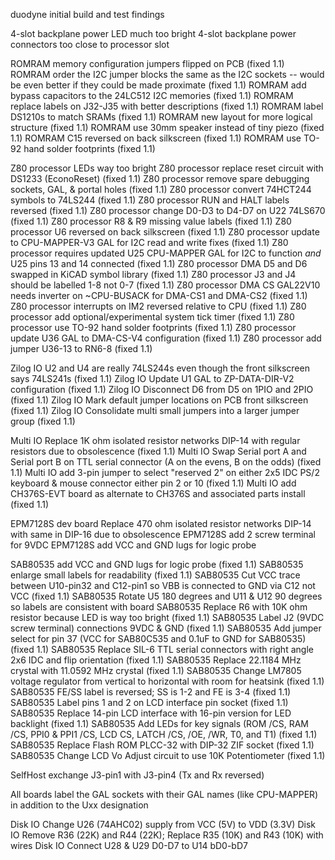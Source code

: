 duodyne initial build and test findings

4-slot backplane power LED much too bright
4-slot backplane power connectors too close to processor slot

ROMRAM memory configuration jumpers flipped on PCB (fixed 1.1)
ROMRAM order the I2C jumper blocks the same as the I2C sockets -- would be even better if they could be made proximate (fixed 1.1)
ROMRAM add bypass capacitors to the 24LC512 I2C memories (fixed 1.1)
ROMRAM replace labels on J32-J35 with better descriptions (fixed 1.1)
ROMRAM label DS1210s to match SRAMs (fixed 1.1)
ROMRAM new layout for more logical structure (fixed 1.1)
ROMRAM use 30mm speaker instead of tiny piezo (fixed 1.1)
ROMRAM C15 reversed on back silkscreen (fixed 1.1)
ROMRAM use TO-92 hand solder footprints (fixed 1.1)

Z80 processor LEDs way too bright
Z80 processor replace reset circuit with DS1233 (EconoReset) (fixed 1.1)
Z80 processor remove spare debugging sockets, GAL, & portal holes (fixed 1.1)
Z80 processor convert 74HCT244 symbols to 74LS244 (fixed 1.1)
Z80 processor RUN and HALT labels reversed (fixed 1.1)
Z80 processor change D0-D3 to D4-D7 on U22 74LS670 (fixed 1.1)
Z80 processor R8 & R9 missing value labels (fixed 1.1)
Z80 processor U6 reversed on back silkscreen (fixed 1.1)
Z80 processor update to CPU-MAPPER-V3 GAL for I2C read and write fixes (fixed 1.1)
Z80 processor requires updated U25 CPU-MAPPER GAL for I2C to function *and* U25 pins 13 and 14 connected (fixed 1.1)
Z80 processor DMA D5 and D6 swapped in KiCAD symbol library (fixed 1.1)
Z80 processor J3 and J4 should be labelled 1-8 not 0-7 (fixed 1.1)
Z80 processor DMA CS GAL22V10 needs inverter on ~CPU-BUSACK for DMA-CS1 and DMA-CS2 (fixed 1.1)
Z80 processor interrupts on IM2 reversed relative to CPU (fixed 1.1)
Z80 processor add optional/experimental system tick timer (fixed 1.1)
Z80 processor use TO-92 hand solder footprints (fixed 1.1)
Z80 processor update U36 GAL to DMA-CS-V4 configuration (fixed 1.1)
Z80 processor add jumper U36-13 to RN6-8 (fixed 1.1)

Zilog IO U2 and U4 are really 74LS244s even though the front silkscreen says 74LS241s (fixed 1.1)
Zilog IO Update U1 GAL to ZP-DATA-DIR-V2 configuration (fixed 1.1)
Zilog IO Disconnect D6 from D5 on 1PIO and 2PIO (fixed 1.1)
Zilog IO Mark default jumper locations on PCB front silkscreen (fixed 1.1)
Zilog IO Consolidate multi small jumpers into a larger jumper group (fixed 1.1)

Multi IO Replace 1K ohm isolated resistor networks DIP-14 with regular resistors due to obsolescence (fixed 1.1)
Multi IO Swap Serial port A and Serial port B on TTL serial connector (A on the evens, B on the odds) (fixed 1.1)
Multi IO add 3-pin jumper to select "reserved 2" on either 2x5 IDC PS/2 keyboard & mouse connector either pin 2 or 10 (fixed 1.1)
Multi IO add CH376S-EVT board as alternate to CH376S and associated parts install (fixed 1.1)

EPM7128S dev board Replace 470 ohm isolated resistor networks DIP-14 with same in DIP-16 due to obsolescence
EPM7128S add 2 screw terminal for 9VDC
EPM7128S add VCC and GND lugs for logic probe

SAB80535 add VCC and GND lugs for logic probe (fixed 1.1)
SAB80535 enlarge small labels for readability (fixed 1.1)
SAB80535 Cut VCC trace between U10-pin32 and C12-pin1 so VBB is connected to GND via C12 not VCC (fixed 1.1)
SAB80535 Rotate U5 180 degrees and U11 & U12 90 degrees so labels are consistent with board
SAB80535 Replace R6 with 10K ohm resistor because LED is way too bright (fixed 1.1)
SAB80535 Label J2 (9VDC screw terminal) connections 9VDC & GND (fixed 1.1)
SAB80535 Add jumper select for pin 37 (VCC for SAB80C535 and 0.1uF to GND for SAB80535) (fixed 1.1)
SAB80535 Replace SIL-6 TTL serial connectors with right angle 2x6 IDC and flip orientation (fixed 1.1)
SAB80535 Replace 22.1184 MHz crystal with 11.0592 MHz crystal (fixed 1.1)
SAB80535 Change LM7805 voltage regulator from vertical to horizontal with room for heatsink (fixed 1.1)
SAB80535 FE/SS label is reversed; SS is 1-2 and FE is 3-4 (fixed 1.1)
SAB80535 Label pins 1 and 2 on LCD interface pin socket (fixed 1.1)
SAB80535 Replace 14-pin LCD interface with 16-pin version for LED backlight (fixed 1.1)
SAB80535 Add LEDs for key signals (ROM /CS, RAM /CS, PPI0 & PPI1 /CS, LCD CS, LATCH /CS, /OE, /WR, T0, and T1) (fixed 1.1)
SAB80535 Replace Flash ROM PLCC-32 with DIP-32 ZIF socket (fixed 1.1)
SAB80535 Change LCD Vo Adjust circuit to use 10K Potentiometer (fixed 1.1)

SelfHost exchange J3-pin1 with J3-pin4 (Tx and Rx reversed)

All boards label the GAL sockets with their GAL names (like CPU-MAPPER) in addition to the Uxx designation

Disk IO Change U26 (74AHC02) supply from VCC (5V) to VDD (3.3V)
Disk IO Remove R36 (22K) and R44 (22K); Replace R35 (10K) and R43 (10K) with wires
Disk IO Connect U28 & U29 D0-D7 to U14 bD0-bD7